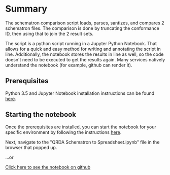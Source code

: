 # Summary

The schematron comparison script loads, parses, santizes, and compares 2 schematron files. The comparison is done by truncating the conformance ID, then using that to join the 2 result sets.

The script is a python script running in a Jupyter Python Notebook. That allows for a quick and easy method for writing and annotating the script in line. Additionally, the notebook stores the results in line as well, so the code doesn't need to be executed to get the results again. Many services natively understand the notebook (for example, github can render it).

## Prerequisites

Python 3.5 and Jupyter Notebook installation instructions can be found [here](http://jupyter.readthedocs.io/en/latest/install.html).

## Starting the notebook

Once the prerequisites are installed, you can start the notebook for your specific environment by following the instructions [here](http://jupyter.readthedocs.io/en/latest/running.html#running). 

Next, navigate to the "QRDA Schematron to Spreadsheet.ipynb" file in the browser that popped up.

...or

[Click here to see the notebook on github](https://github.com/angelok1/QRDA-Schematron-comparison)